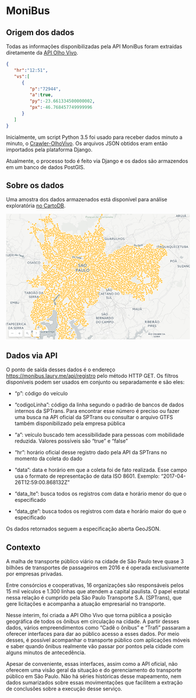 # MoniBus

## Origem dos dados
Todas as informações disponibilizadas pela API MoniBus foram extraídas diretamente da [API Olho Vivo](http://olhovivo.sptrans.com.br/).

```json
{
   "hr":"12:51",
   "vs":[
      {
         "p":"72944",
         "a":true,
         "py":-23.661334500000002,
         "px":-46.768457749999996
      }
   ]
}
```

Inicialmente, um script Python 3.5 foi usado para receber dados minuto a minuto, o [Crawler-OlhoVivo](https://github.com/laurybueno/Crawler-OlhoVivo). Os arquivos JSON obtidos eram então importados pela plataforma Django.

Atualmente, o processo todo é feito via Django e os dados são armazendos em um banco de dados PostGIS.

## Sobre os dados
Uma amostra dos dados armazenados está disponível para análise exploratória [no CartoDB](https://laurybueno.carto.com/builder/0828ce18-ab57-4681-8655-2d6b0146818f/).

![mapa monibus](docs/img/monibus-carto-20170624.png)


## Dados via API
O ponto de saída desses dados é o endereço https://monibus.laury.me/api/registro pelo método HTTP GET. Os filtros disponíveis podem ser usados em conjunto ou separadamente e são eles:

- “p”: código do veículo

- “codigoLinha”: código da linha segundo o padrão de bancos de dados internos da SPTrans. Para encontrar esse número é preciso ou fazer uma busca na API oficial da SPTrans ou consultar o arquivo GTFS também disponibilizado pela empresa pública

- “a”: veículo buscado tem acessibilidade para pessoas com mobilidade reduzida. Valores possíveis são “true” e “false”

- “hr”: horário oficial desse registro dado pela API da SPTrans no momento da coleta do dado

- “data”: data e horário em que a coleta foi de fato realizada. Esse campo usa o formato de representação de data ISO 8601. Exemplo: “2017-04-26T12:59:00.868132Z”

- “data_lte”: busca todos os registros com data e horário menor do que o especificado

- “data_gte”: busca todos os registros com data e horário maior do que o especificado

Os dados retornados seguem a especificação aberta GeoJSON.

## Contexto
A malha de transporte público viário na cidade de São Paulo teve quase 3 bilhões de transportes de passageiros em 2016 e é operada exclusivamente por empresas privadas.

Entre consórcios e cooperativas, 16 organizações são responsáveis pelos 15 mil veículos e 1.300 linhas que atendem a capital paulista. O papel estatal nessa relação é cumprido pela São Paulo Transporte S.A. (SPTrans), que gere licitações e acompanha a atuação empresarial no transporte.

Nesse ínterim, foi criada a API Olho Vivo que torna pública a posição geográfica de todos os ônibus em circulação na cidade. A partir desses dados, vários empreendimentos como “Cadê o ônibus” e “Trafi” passaram a oferecer interfaces para dar ao público acesso a esses dados.  Por meio desses, é possível acompanhar o transporte público com aplicações móveis e saber quando ônibus realmente vão passar por pontos pela cidade com alguns minutos de antecedência.

Apesar de conveniente, essas interfaces, assim como a API oficial, não oferecem uma visão geral da situação e do gerenciamento do transporte público em São Paulo. Não há séries históricas desse mapeamento, nem dados sumarizados sobre essas movimentações que facilitem a extração de conclusões sobre a execução desse serviço.
